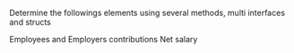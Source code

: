 Determine the followings elements using several methods, multi interfaces and structs


Employees and Employers contributions
Net salary
